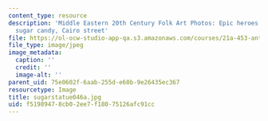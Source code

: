 ```yaml
---
content_type: resource
description: 'Middle Eastern 20th Century Folk Art Photos: Epic heroes carved in pink
  sugar candy, Cairo street'
file: https://ol-ocw-studio-app-qa.s3.amazonaws.com/courses/21a-453-anthropology-of-the-middle-east-spring-2004/f51989478cb02ee7f18075126afc91cc_sugarstatue046a.jpg
file_type: image/jpeg
image_metadata:
  caption: ''
  credit: ''
  image-alt: ''
parent_uid: 75e0602f-6aab-255d-e60b-9e26435ec367
resourcetype: Image
title: sugarstatue046a.jpg
uid: f5198947-8cb0-2ee7-f180-75126afc91cc
---
```

